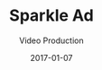 ---
title: Sparkle Ad
subtitle: Video Production
image: /uploads/work/sparkle/banner.png
date: 2017-01-07
link: "https://www.youtube.com/watch?v=oy04qi8NB-8"
---